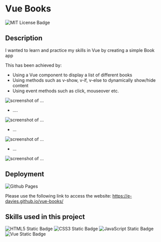 # Vue Books
![MIT License Badge](https://img.shields.io/badge/License-MIT-blue)

## Description

I wanted to learn and practice my skills in Vue by creating a simple Book app

This has been achieved by:
* Using a Vue component to display a list of different books
* Using methods such as v-show, v-if, v-else to dynamically show/hide content
* Using event methods such as click, mouseover etc.

![screenshot of ...](./images/navigating-to-about-me.jpg) 

* ....

![screenshot of ...](./images/project-to-deployed.jpg)

* ...

![screenshot of ...](./images/navigating-to-top.jpg) 

* ...

![screenshot of ...](./images/footer-icon-navigation.jpg) 



## Deployment

![Github Pages](https://img.shields.io/badge/github%20pages-121013?style=for-the-badge&logo=github&logoColor=white)

Please use the following link to access the website: https://e-davies.github.io/vue-books/



## Skills used in this project

![HTML5 Static Badge](https://img.shields.io/badge/HTML5-E34F26?style=for-the-badge&logo=html5&logoColor=white)
![CSS3 Static Badge](https://img.shields.io/badge/CSS3-1572B6?style=for-the-badge&logo=css3&logoColor=white)
![JavaScript Static Badge](https://img.shields.io/badge/JavaScript-323330?style=for-the-badge&logo=javascript&logoColor=F7DF1E)
![Vue Static Badge](https://img.shields.io/badge/Vue.js-35495E?style=for-the-badge&logo=vue.js&logoColor=4FC08D)

